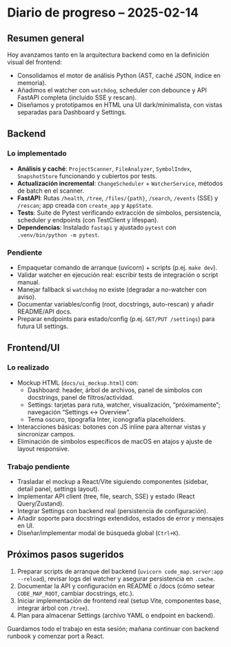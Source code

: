# Diario de progreso – 2025-02-14

## Resumen general
Hoy avanzamos tanto en la arquitectura backend como en la definición visual del frontend:

- Consolidamos el motor de análisis Python (AST, caché JSON, índice en memoria).
- Añadimos el watcher con `watchdog`, scheduler con debounce y API FastAPI completa (incluido SSE y rescan).
- Diseñamos y prototipamos en HTML una UI dark/minimalista, con vistas separadas para Dashboard y Settings.

## Backend
### Lo implementado
- **Análisis y caché**: `ProjectScanner`, `FileAnalyzer`, `SymbolIndex`, `SnapshotStore` funcionando y cubiertos por tests.
- **Actualización incremental**: `ChangeScheduler` + `WatcherService`, métodos de batch en el scanner.
- **FastAPI**: Rutas `/health`, `/tree`, `/files/{path}`, `/search`, `/events` (SSE) y `/rescan`; app creada con `create_app` y `AppState`.
- **Tests**: Suite de Pytest verificando extracción de símbolos, persistencia, scheduler y endpoints (con TestClient y lifespan).
- **Dependencias**: Instalado `fastapi` y ajustado `pytest` con `.venv/bin/python -m pytest`.

### Pendiente
- Empaquetar comando de arranque (uvicorn) + scripts (p.ej. `make dev`).
- Validar watcher en ejecución real: escribir tests de integración o script manual.
- Manejar fallback si `watchdog` no existe (degradar a no-watcher con aviso).
- Documentar variables/config (root, docstrings, auto-rescan) y añadir README/API docs.
- Preparar endpoints para estado/config (p.ej. `GET/PUT /settings`) para futura UI settings.

## Frontend/UI
### Lo realizado
- Mockup HTML (`docs/ui_mockup.html`) con:
  - Dashboard: header, árbol de archivos, panel de símbolos con docstrings, panel de filtros/actividad.
  - Settings: tarjetas para ruta, watcher, visualización, “próximamente”; navegación “Settings ↔ Overview”.
  - Tema oscuro, tipografía Inter, iconografía placeholders.
- Interacciones básicas: botones con JS inline para alternar vistas y sincronizar campos.
- Eliminación de símbolos específicos de macOS en atajos y ajuste de layout responsive.

### Trabajo pendiente
- Trasladar el mockup a React/Vite siguiendo componentes (sidebar, detail panel, settings layout).
- Implementar API client (tree, file, search, SSE) y estado (React Query/Zustand).
- Integrar Settings con backend real (persistencia de configuración).
- Añadir soporte para docstrings extendidos, estados de error y mensajes en UI.
- Diseñar/implementar modal de búsqueda global (`Ctrl+K`).

## Próximos pasos sugeridos
1. Preparar scripts de arranque del backend (`uvicorn code_map.server:app --reload`), revisar logs del watcher y asegurar persistencia en `.cache`.
2. Documentar la API y configuración en README o /docs (cómo setear `CODE_MAP_ROOT`, cambiar docstrings, etc.).
3. Iniciar implementación de frontend real (setup Vite, componentes base, integrar árbol con `/tree`).
4. Plan para almacenar Settings (archivo YAML o endpoint en backend).

Guardamos todo el trabajo en esta sesión; mañana continuar con backend runbook y comenzar port a React.
